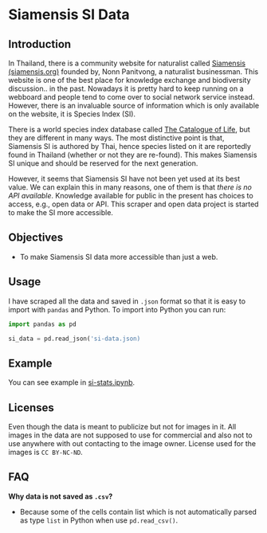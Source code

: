 # Siamensis SI Data

## Introduction

In Thailand, there is a community website for naturalist called [Siamensis (siamensis.org)](http://www.siamensis.org) founded by, Nonn Panitvong, a naturalist businessman. This website is one of the best place for knowledge exchange and biodiversity discussion.. in the past. Nowadays it is pretty hard to keep running on a webboard and people tend to come over to social network service instead. However, there is an invaluable source of information which is only available on the website, it is Species Index (SI).

There is a world species index database called [The Catalogue of Life](http://www.catalogueoflife.org/col/), but they are different in many ways. The most distinctive point is that, Siamensis SI is authored by Thai, hence species listed on it are reportedly found in Thailand (whether or not they are re-found). This makes Siamensis SI unique and should be reserved for the next generation.

However, it seems that Siamensis SI have not been yet used at its best value. We can explain this in many reasons, one of them is that _there is no API available_. Knowledge available for public in the present has choices to access, e.g., open data or API. This scraper and open data project is started to make the SI more accessible.

## Objectives

- To make Siamensis SI data more accessible than just a web.

## Usage

I have scraped all the data and saved in `.json` format so that it is easy to import with `pandas` and Python. To import into Python you can run:

```py
import pandas as pd

si_data = pd.read_json('si-data.json)
```

## Example

You can see example in [si-stats.ipynb](ipynb/si-stats.ipynb).

## Licenses

Even though the data is meant to publicize but not for images in it. All images in the data are not supposed to use for commercial and also not to use anywhere with out contacting to the image owner. License used for the images is `CC BY-NC-ND`.

## FAQ

**Why data is not saved as `.csv`?**

- Because some of the cells contain list which is not automatically parsed as type `list` in Python when use `pd.read_csv()`.